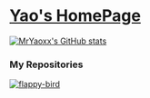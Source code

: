 # [Yao's HomePage](https://mryaoxx.github.io)

[![MrYaoxx's GitHub stats](https://github-readme-stats.vercel.app/api?username=mryaoxx)](https://mryaoxx.github.io)




### My Repositories
[![flappy-bird](https://github-readme-stats.vercel.app/api/pin/?username=mryaoxx&repo=flappy-bird)](https://github.com/mryaoxx/flappy-bird)
